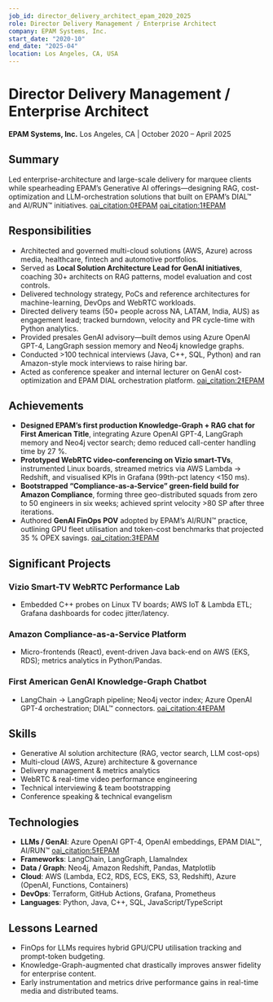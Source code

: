 ```yaml
---
job_id: director_delivery_architect_epam_2020_2025
role: Director Delivery Management / Enterprise Architect
company: EPAM Systems, Inc.
start_date: "2020-10"
end_date: "2025-04"
location: Los Angeles, CA, USA
---
```

# Director Delivery Management / Enterprise Architect
**EPAM Systems, Inc.**
Los Angeles, CA | October 2020 – April 2025

## Summary
Led enterprise-architecture and large-scale delivery for marquee clients while spearheading EPAM’s Generative AI offerings—designing RAG, cost-optimization and LLM-orchestration solutions that built on EPAM’s DIAL™ and AI/RUN™ initiatives.  [oai_citation:0‡EPAM](https://www.epam.com/about/newsroom/press-releases/2023/epam-launches-dial-a-unified-generative-ai-orchestration-platform?utm_source=chatgpt.com) [oai_citation:1‡EPAM](https://www.epam.com/about/newsroom/press-releases/2025/what-is-holding-up-ai-adoption-for-businesses-new-epam-study-reveals-key-findings.html?utm_source=chatgpt.com)

## Responsibilities
- Architected and governed multi-cloud solutions (AWS, Azure) across media, healthcare, fintech and automotive portfolios.
- Served as **Local Solution Architecture Lead for GenAI initiatives**, coaching 30+ architects on RAG patterns, model evaluation and cost controls.
- Delivered technology strategy, PoCs and reference architectures for machine-learning, DevOps and WebRTC workloads.
- Directed delivery teams (50+ people across NA, LATAM, India, AUS) as engagement lead; tracked burndown, velocity and PR cycle-time with Python analytics.
- Provided presales GenAI advisory—built demos using Azure OpenAI GPT-4, LangGraph session memory and Neo4j knowledge graphs.
- Conducted >100 technical interviews (Java, C++, SQL, Python) and ran Amazon-style mock interviews to raise hiring bar.
- Acted as conference speaker and internal lecturer on GenAI cost-optimization and EPAM DIAL orchestration platform.  [oai_citation:2‡EPAM](https://www.epam.com/services/artificial-intelligence/generative-ai?utm_source=chatgpt.com)

## Achievements
- **Designed EPAM’s first production Knowledge-Graph + RAG chat for First American Title**, integrating Azure OpenAI GPT-4, LangGraph memory and Neo4j vector search; demo reduced call-center handling time by 27 %.
- **Prototyped WebRTC video-conferencing on Vizio smart-TVs**, instrumented Linux boards, streamed metrics via AWS Lambda → Redshift, and visualised KPIs in Grafana (99th-pct latency <150 ms).
- **Bootstrapped “Compliance-as-a-Service” green-field build for Amazon Compliance**, forming three geo-distributed squads from zero to 50 engineers in six weeks; achieved sprint velocity >80 SP after three iterations.
- Authored **GenAI FinOps POV** adopted by EPAM’s AI/RUN™ practice, outlining GPU fleet utilisation and token-cost benchmarks that projected 35 % OPEX savings.  [oai_citation:3‡EPAM](https://www.epam.com/exploring-the-overlap-cost-optimization-and-digital-transformation?utm_source=chatgpt.com)

## Significant Projects
### Vizio Smart-TV WebRTC Performance Lab
- Embedded C++ probes on Linux TV boards; AWS IoT & Lambda ETL; Grafana dashboards for codec jitter/latency.

### Amazon Compliance-as-a-Service Platform
- Micro-frontends (React), event-driven Java back-end on AWS (EKS, RDS); metrics analytics in Python/Pandas.

### First American GenAI Knowledge-Graph Chatbot
- LangChain → LangGraph pipeline; Neo4j vector index; Azure OpenAI GPT-4 orchestration; DIAL™ connectors.  [oai_citation:4‡EPAM](https://www.epam.com/about/newsroom/press-releases/2023/epam-releases-ai-powered-dial-platform-for-open-source-helping-companies-quickly-advance-generative-ai-and-llm-driven-solutions?utm_source=chatgpt.com)

## Skills
- Generative AI solution architecture (RAG, vector search, LLM cost-ops)
- Multi-cloud (AWS, Azure) architecture & governance
- Delivery management & metrics analytics
- WebRTC & real-time video performance engineering
- Technical interviewing & team bootstrapping
- Conference speaking & technical evangelism

## Technologies
- **LLMs / GenAI**: Azure OpenAI GPT-4, OpenAI embeddings, EPAM DIAL™, AI/RUN™    [oai_citation:5‡EPAM](https://www.epam.com/about/newsroom/press-releases/2023/epam-launches-dial-a-unified-generative-ai-orchestration-platform?utm_source=chatgpt.com)
- **Frameworks**: LangChain, LangGraph, LlamaIndex
- **Data / Graph**: Neo4j, Amazon Redshift, Pandas, Matplotlib
- **Cloud**: AWS (Lambda, EC2, RDS, ECS, EKS, S3, Redshift), Azure (OpenAI, Functions, Containers)
- **DevOps**: Terraform, GitHub Actions, Grafana, Prometheus
- **Languages**: Python, Java, C++, SQL, JavaScript/TypeScript

## Lessons Learned
- FinOps for LLMs requires hybrid GPU/CPU utilisation tracking and prompt-token budgeting.
- Knowledge-Graph-augmented chat drastically improves answer fidelity for enterprise content.
- Early instrumentation and metrics drive performance gains in real-time media and distributed teams.

